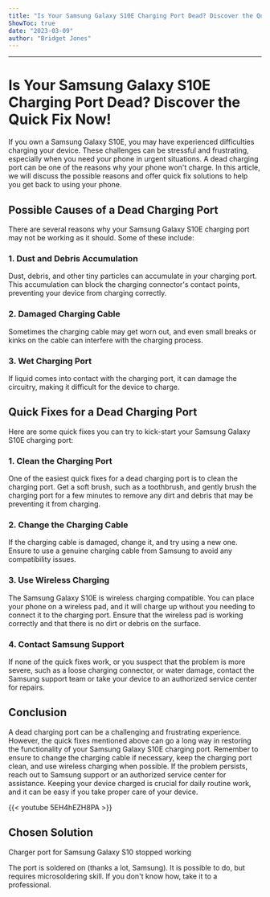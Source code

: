 ```yaml
---
title: "Is Your Samsung Galaxy S10E Charging Port Dead? Discover the Quick Fix Now!"
ShowToc: true 
date: "2023-03-09"
author: "Bridget Jones"
---
```

*****
# Is Your Samsung Galaxy S10E Charging Port Dead? Discover the Quick Fix Now!

If you own a Samsung Galaxy S10E, you may have experienced difficulties charging your device. These challenges can be stressful and frustrating, especially when you need your phone in urgent situations. A dead charging port can be one of the reasons why your phone won't charge. In this article, we will discuss the possible reasons and offer quick fix solutions to help you get back to using your phone.

## Possible Causes of a Dead Charging Port

There are several reasons why your Samsung Galaxy S10E charging port may not be working as it should. Some of these include:

### 1. Dust and Debris Accumulation

Dust, debris, and other tiny particles can accumulate in your charging port. This accumulation can block the charging connector's contact points, preventing your device from charging correctly.

### 2. Damaged Charging Cable

Sometimes the charging cable may get worn out, and even small breaks or kinks on the cable can interfere with the charging process.

### 3. Wet Charging Port

If liquid comes into contact with the charging port, it can damage the circuitry, making it difficult for the device to charge.

## Quick Fixes for a Dead Charging Port

Here are some quick fixes you can try to kick-start your Samsung Galaxy S10E charging port:

### 1. Clean the Charging Port

One of the easiest quick fixes for a dead charging port is to clean the charging port. Get a soft brush, such as a toothbrush, and gently brush the charging port for a few minutes to remove any dirt and debris that may be preventing it from charging.

### 2. Change the Charging Cable

If the charging cable is damaged, change it, and try using a new one. Ensure to use a genuine charging cable from Samsung to avoid any compatibility issues.

### 3. Use Wireless Charging

The Samsung Galaxy S10E is wireless charging compatible. You can place your phone on a wireless pad, and it will charge up without you needing to connect it to the charging port. Ensure that the wireless pad is working correctly and that there is no dirt or debris on the surface.

### 4. Contact Samsung Support

If none of the quick fixes work, or you suspect that the problem is more severe, such as a loose charging connector, or water damage, contact the Samsung support team or take your device to an authorized service center for repairs.

## Conclusion

A dead charging port can be a challenging and frustrating experience. However, the quick fixes mentioned above can go a long way in restoring the functionality of your Samsung Galaxy S10E charging port. Remember to ensure to change the charging cable if necessary, keep the charging port clean, and use wireless charging when possible. If the problem persists, reach out to Samsung support or an authorized service center for assistance. Keeping your device charged is crucial for daily routine work, and it can be easy if you take proper care of your device.

{{< youtube 5EH4hEZH8PA >}} 



## Chosen Solution
 Charger port for Samsung Galaxy S10 stopped working

 The port is soldered on (thanks a lot, Samsung). It is possible to do, but requires microsoldering skill. If you don't know how, take it to a professional.




